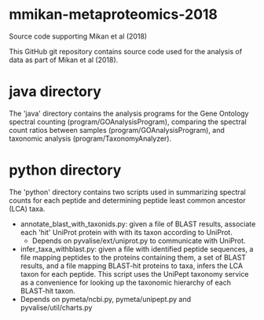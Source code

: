 # mmikan-metaproteomics-2018
Source code supporting Mikan et al (2018)

This GitHub git repository contains source code used for the analysis of data as part of Mikan et al (2018).

# java directory
The 'java' directory contains the analysis programs for the Gene Ontology spectral counting (program/GOAnalysisProgram), comparing
the spectral count ratios between samples (program/GOAnalysisProgram), and taxonomic analysis (program/TaxonomyAnalyzer).

# python directory
The 'python' directory contains two scripts used in summarizing spectral counts for each peptide and determining peptide least common ancestor (LCA) taxa.

* annotate_blast_with_taxonids.py: given a file of BLAST results, associate each 'hit' UniProt protein with with its taxon according to UniProt. 
  * Depends on pyvalise/ext/uniprot.py to communicate with UniProt.
* infer_taxa_withblast.py: given a file with identified peptide sequences, a file mapping peptides to the proteins containing them, a set of BLAST results, and a file mapping BLAST-hit proteins to taxa, infers the LCA taxon for each peptide. This script uses the UniPept taxonomy service as a convenience for looking up the taxonomic hierarchy of each BLAST-hit taxon.
 * Depends on pymeta/ncbi.py, pymeta/unipept.py and pyvalise/util/charts.py
